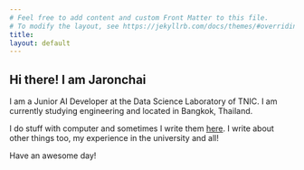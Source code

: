 ```yaml
---
# Feel free to add content and custom Front Matter to this file.
# To modify the layout, see https://jekyllrb.com/docs/themes/#overriding-theme-defaults
title: 
layout: default
---
```


## Hi there! I am **Jaronchai**

I am a Junior AI Developer at the Data Science Laboratory of TNIC. I am currently studying engineering and located in Bangkok, Thailand.

I do stuff with computer and sometimes I write them [here][blog]. I write about other things too, my experience in the university and all!

Have an awesome day!

[blog]: pages/weblog/
